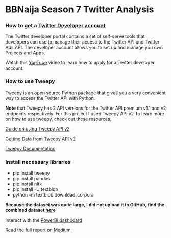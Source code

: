 # BBNaija Season 7 Twitter Analysis
### How to get a [Twitter Developer account ](https://developer.twitter.com/en)
The Twitter developer portal contains a set of self-serve tools that developers can use to manage their access to the Twitter API and Twitter Ads API. The developer account allows you to set up and manage you own Projects and Apps.

Watch this [YouTube](https://youtu.be/Lu1nskBkPJU) video to learn how to apply for a Twitter developer account. 

### How to use Tweepy
Tweepy is an open source Python package that gives you a very convenient way to access the Twitter API with Python.

**Note** that Tweepy has 2 API versions for the Twitter API premium v1.1 and v2 endpoints respectively. For this project I used Tweepy API v2
To learn more on how to use tweepy, check out these resources;

[Guide on using Tweepy API v2](https://dev.to/twitterdev/a-comprehensive-guide-for-using-the-twitter-api-v2-using-tweepy-in-python-15d9)

[Getting Data from Tweepy API v2](https://datascienceparichay.com/article/python-get-data-from-twitter-api-v2/)

[Tweepy Documentation](https://docs.tweepy.org/en/stable/)

### Install necessary libraries
- pip install tweepy
- pip install pandas
- pip install nltk
- pip install -U textblob
- python -m textblob.download_corpora

**Because the dataset was quite large, I did not upload it to GitHub, find the combined dataset [here](https://drive.google.com/drive/folders/1vaSdff6o_zNg34WhQOtQJ9X1VRaxdLZW?usp=sharing)**

Interact with the [PowerBI dashboard](https://app.powerbi.com/view?r=eyJrIjoiNjNjNzBlODMtOGY1Yy00NWIyLTllYWUtM2U1OTczODEzMWI3IiwidCI6ImNiN2Q1MWM0LTliMTYtNGVmNC1iODZmLTkzMDJhZmFiNmNlZSJ9)

Read the full report on [Medium](https://ruchix18.medium.com/big-brother-naija-season-7-tweet-analysis-36573c95f41d)
